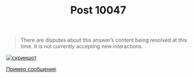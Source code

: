 ﻿---
title: "Post 10047"
se.owner.user_id: 178988
se.owner.display_name: "Qwertiy"
se.owner.link: "https://ru.meta.stackoverflow.com/users/178988/qwertiy"
se.link: "https://ru.meta.stackoverflow.com/q/10047"
se.post_id: 10047
se.post_type: question
se.score: 5
---
<blockquote>
  <p>There are disputes about this answer’s content being resolved at this time. It is not currently accepting new interactions.</p>
</blockquote>

<p><a href="https://i.stack.imgur.com/6pZw5.png" rel="nofollow noreferrer"><img src="https://i.stack.imgur.com/6pZw5.png" alt="скриншот"></a></p>

<p><a href="https://ru.meta.stackoverflow.com/a/9944/15479">Пример сообщения</a>.</p>
